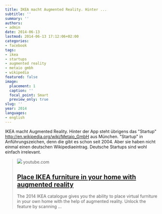 ```yaml
---
title: IKEA macht Augmented Reality. Hinter ...
subtitle: ''
summary: ''
authors:
- admin
date: 2014-06-13
lastmod: 2014-06-13 17:12:06+02:00
categories:
- facebook
tags:
- ikea
- startups
- augmented reality
- metaio gmbh
- wikipedia
featured: false
image:
  placement: 1
  caption: ''
  focal_point: Smart
  preview_only: true
slug: ''
year: 2014
languages:
- english
---
```


IKEA macht Augmented Reality. Hinter der App steht übrigens das "Startup" http://en.wikipedia.org/wiki/Metaio_GmbH aus München. "Startup" in Anführungszeichen, denn die gibt es schon seit 2004. Aber sie haben nicht einmal einen deutschen Wikipediaeintrag. Deutsche Startups sind wohl einfach irrelevant.
> [![](https://i.ytimg.com/vi/vDNzTasuYEw/maxresdefault.jpg)](https://www.youtube.com/watch?v=vDNzTasuYEw)
> youtube.com
> ## [Place IKEA furniture in your home with augmented reality](https://www.youtube.com/watch?v=vDNzTasuYEw)
>
>The 2014 IKEA catalogue gives you the ability to place virtual furniture in your own home with the help of augmented reality. Unlock the feature by scanning ...